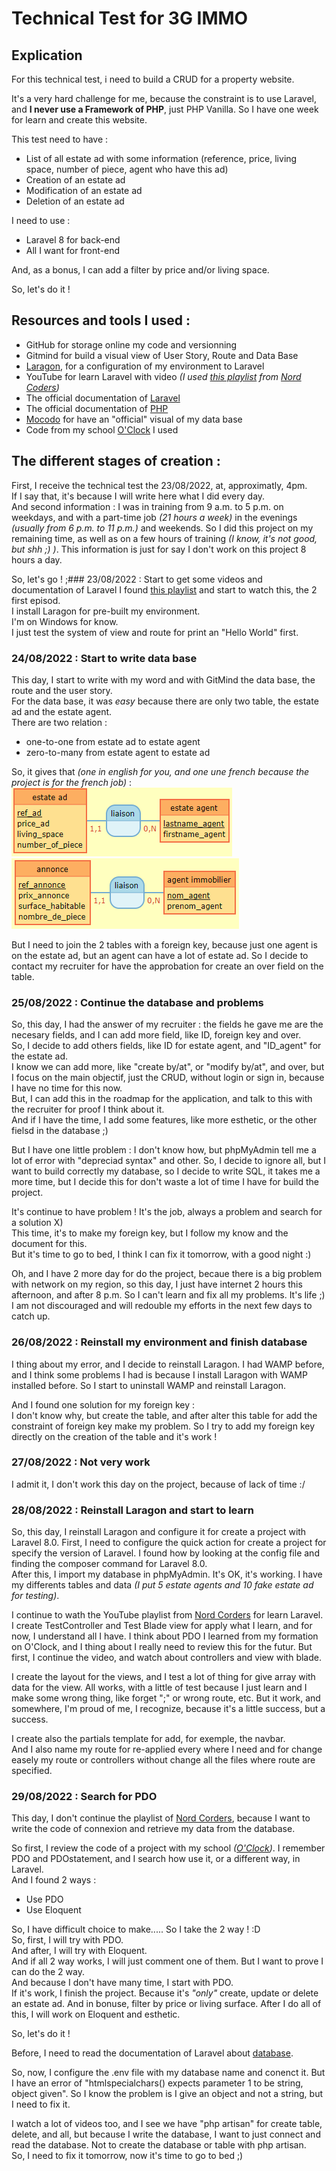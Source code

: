 # Technical Test for 3G IMMO

## Explication

For this technical test, i need to build a CRUD for a property website.

It's a very hard challenge for me, because the constraint is to use Laravel, and **I never use a Framework of PHP**, just PHP Vanilla. So I have one week for learn and create this website.

This test need to have :  

- List of all estate ad with some information (reference, price, living space, number of piece, agent who have this ad)
- Creation of an estate ad
- Modification of an estate ad
- Deletion of an estate ad

I need to use :  

- Laravel 8 for back-end
- All I want for front-end

And, as a bonus, I can add a filter by price and/or living space.

So, let's do it !  

## Resources and tools I used :

- GitHub for storage online my code and versionning
- Gitmind for build a visual view of User Story, Route and Data Base
- [Laragon](https://laragon.org/), for a configuration of my environment to Laravel
- YouTube for learn Laravel with video _(I used [this playlist](https://www.youtube.com/playlist?list=PLeeuvNW2FHVj4vHJRj9UDeDsXshHlnHJk) from [Nord Coders](https://www.youtube.com/c/NordCoders))_
- The official documentation of [Laravel](https://laragon.org/docs/)
- The official documentation of [PHP](https://www.php.net/)
- [Mocodo](http://www.mocodo.net/) for have an "official" visual of my data base
- Code from my school [O'Clock](https://oclock.io/) I used


## The different stages of creation :
First, I receive the technical test the 23/08/2022, at, approximatly, 4pm.  
If I say that, it's because I will write here what I did every day.  
And second information : I was in training from 9 a.m. to 5 p.m. on weekdays, and with a part-time job _(21 hours a week)_ in the evenings _(usually from 6 p.m. to 11 p.m.)_ and weekends. So I did this project on my remaining time, as well as on a few hours of training _(I know, it's not good, but shh ;) )_. This information is just for say I don't work on this project 8 hours a day.  

So, let's go ! ;### 23/08/2022 : Start to get some videos and documentation of Laravel
I found [this playlist](https://www.youtube.com/playlist?list=PLeeuvNW2FHVj4vHJRj9UDeDsXshHlnHJk) and start to watch this, the 2 first episod.  
I install Laragon for pre-built my environment.  
I'm on Windows for know.  
I just test the system of view and route for print an "Hello World" first.  

### 24/08/2022 : Start to write data base

This day, I start to write with my word and with GitMind the data base, the route and the user story.  
For the data base, it was _easy_ because there are only two table, the estate ad and the estate agent.  
There are two relation :

- one-to-one from estate ad to estate agent
- zero-to-many from estate agent to estate ad

So, it gives that _(one in english for you, and one une french because the project is for the french job)_ :  
![mcd english](img/mcd_EN.png)
![mcd français](img/mcd_FR.png)

But I need to join the 2 tables with a foreign key, because just one agent is on the estate ad, but an agent can have a lot of estate ad. So I decide to contact my recruiter for have the approbation for create an over field on the table.

### 25/08/2022 : Continue the database and problems

So, this day, I had the answer of my recruiter : the fields he gave me are the necesary fields, and I can add more field, like ID, foreign key and over.  
So, I decide to add others fields, like ID for estate agent, and "ID_agent" for the estate ad.  
I know we can add more, like "create by/at", or "modify by/at", and over, but I focus on the main objectif, just the CRUD, without login or sign in, because I have no time for this now.  
But, I can add this in the roadmap for the application, and talk to this with the recruiter for proof I think about it.  
And if I have the time, I add some features, like more esthetic, or the other fielsd in the database ;)

But I have one little problem : I don't know how, but phpMyAdmin tell me a lot of error with "depreciad syntax" and other. So, I decide to ignore all, but I want to build correctly my database, so I decide to write SQL, it takes me a more time, but I decide this for don't waste a lot of time I have for build the project.

It's continue to have problem ! It's the job, always a problem and search for a solution X)  
This time, it's to make my foreign key, but I follow my know and the document for this.  
But it's time to go to bed, I think I can fix it tomorrow, with a good night :)

Oh, and I have 2 more day for do the project, becaue there is a big problem with network on my region, so this day, I just have internet 2 hours this afternoon, and after 8 p.m. So I can't learn and fix all my problems. It's life ;) I am not discouraged and will redouble my efforts in the next few days to catch up.

### 26/08/2022 : Reinstall my environment and finish database

I thing about my error, and I decide to reinstall Laragon. I had WAMP before, and I think some problems I had is because I install Laragon with WAMP installed before. So I start to uninstall WAMP and reinstall Laragon.  

And I found one solution for my foreign key :  
I don't know why, but create the table, and after alter this table for add the constraint of foreign key make my problem. So I try to add my foreign key directly on the creation of the table and it's work !  

### 27/08/2022 : Not very work

I admit it, I don't work this day on the project, because of lack of time :/  

### 28/08/2022 : Reinstall Laragon and start to learn

So, this day, I reinstall Laragon and configure it for create a project with Laravel 8.0.
First, I need to configure the quick action for create a project for specify the version of Laravel. I found how by looking at the config file and finding the composer command for Laravel 8.0.  
After this, I import my database in phpMyAdmin. It's OK, it's working. I have my differents tables and data _(I put 5 estate agents and 10 fake estate ad for testing)_.  

I continue to wath the YouTube playlist from [Nord Corders](https://www.youtube.com/c/NordCoders) for learn Laravel.
I create TestController and Test Blade view for apply what I learn, and for now, I understand all I have. I think about PDO I learned from my formation on O'Clock, and I thing about I really need to review this for the futur. But first, I continue the video, and watch about controllers and view with blade.  

I create the layout for the views, and I test a lot of thing for give array with data for the view. All works, with a little of test because I just learn and I make some wrong thing, like forget ";" or wrong route, etc. But it work, and somewhere, I'm proud of me, I recognize, because it's a little success, but a success.  

I create also the partials template for add, for exemple, the navbar.  
And I also name my route for re-applied every where I need and for change easely my route or controllers without change all the files where route are specified.  

### 29/08/2022 : Search for PDO

This day, I don't continue the playlist of [Nord Corders](https://www.youtube.com/c/NordCoders), because I want to write the code of connexion and retrieve my data from the database.  

So first, I review the code of a project with my school _([O'Clock](https://oclock.io/))_. I remember PDO and PDOstatement, and I search how use it, or a different way, in Laravel.  
And I found 2 ways : 
- Use PDO
- Use Eloquent

So, I have difficult choice to make..... So I take the 2 way ! :D  
So, first, I will try with PDO.  
And after, I will try with Eloquent.  
And if all 2 way works, I will just comment one of them. But I want to prove I can do the 2 way.  
And because I don't have many time, I start with PDO.  
If it's work, I finish the project. Because it's _"only"_ create, update or delete an estate ad. And in bonuse, filter by price or living surface. After I do all of this, I will work on Eloquent and esthetic.  

So, let's do it !  

Before, I need to read the documentation of Laravel about [database](https://laravel.com/docs/8.x/database).  

So, now, I configure the .env file with my database name and conenct it. But I have an error of "htmlspecialchars() expects parameter 1 to be string, object given". So I know the problem is I give an object and not a string, but I need to fix it.  

I watch a lot of videos too, and I see we have "php artisan" for create table, delete, and all, but because I write the database, I want to just connect and read the database. Not to create the database or table with php artisan.  
So, I need to fix it tomorrow, now it's time to go to bed ;)  
